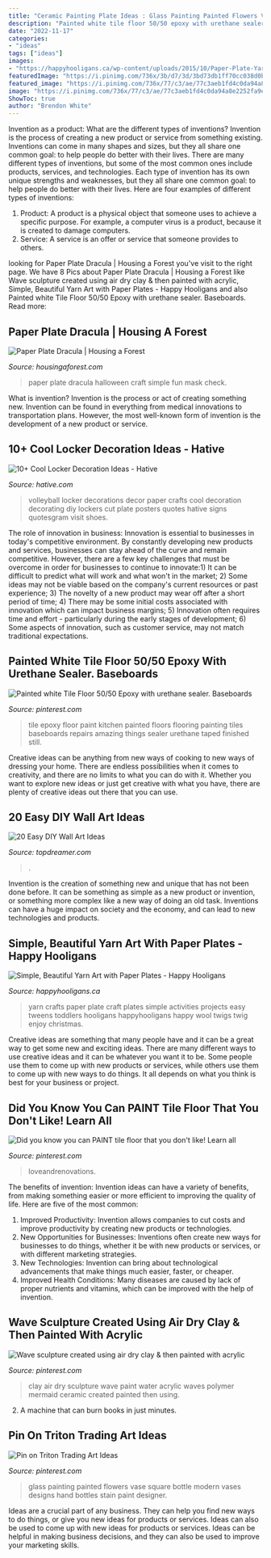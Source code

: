 ```yaml
---
title: "Ceramic Painting Plate Ideas : Glass Painting Painted Flowers Vase Square Bottle Modern Vases Designs Hand Bottles Stain Paint Designer"
description: "Painted white tile floor 50/50 epoxy with urethane sealer. baseboards"
date: "2022-11-17"
categories:
- "ideas"
tags: ["ideas"]
images:
- "https://happyhooligans.ca/wp-content/uploads/2015/10/Paper-Plate-Yarn-Art-Happy-Hooligans-.jpg"
featuredImage: "https://i.pinimg.com/736x/3b/d7/3d/3bd73db1ff70cc038d0b36a33b03661d--air-dry-clay-waves.jpg"
featured_image: "https://i.pinimg.com/736x/77/c3/ae/77c3aeb1fd4c0da94a8e2252fa9e0d49.jpg"
image: "https://i.pinimg.com/736x/77/c3/ae/77c3aeb1fd4c0da94a8e2252fa9e0d49.jpg"
ShowToc: true
author: "Brendon White"
---
```



Invention as a product: What are the different types of inventions?
Invention is the process of creating a new product or service from something existing. Inventions can come in many shapes and sizes, but they all share one common goal: to help people do better with their lives. 
There are many different types of inventions, but some of the most common ones include products, services, and technologies. Each type of invention has its own unique strengths and weaknesses, but they all share one common goal: to help people do better with their lives. 
Here are four examples of different types of inventions: 
1) Product: A product is a physical object that someone uses to achieve a specific purpose. For example, a computer virus is a product, because it is created to damage computers. 
2) Service: A service is an offer or service that someone provides to others.

	

		
looking for Paper Plate Dracula | Housing a Forest you've visit to the right page. We have 8 Pics about Paper Plate Dracula | Housing a Forest like Wave sculpture created using air dry clay &amp; then painted with acrylic, Simple, Beautiful Yarn Art with Paper Plates - Happy Hooligans and also Painted white Tile Floor 50/50 Epoxy with urethane sealer. Baseboards. Read more:
		
    
## Paper Plate Dracula | Housing A Forest

<img loading=lazy src="http://www.housingaforest.com/wp-content/uploads/2015/10/Paper-Plate-Dracula--410x614.jpg" onerror="this.onerror=null;this.src='https://tse3.mm.bing.net/th?id=OIP.mXwyL1iGDFLmspZ8_Pfd9gAAAA&amp;pid=15.1';" alt="Paper Plate Dracula | Housing a Forest">

_Source: housingaforest.com_

>paper plate dracula halloween craft simple fun mask check. 

	

What is invention?
Invention is the process or act of creating something new. Invention can be found in everything from medical innovations to transportation plans. However, the most well-known form of invention is the development of a new product or service.

    
## 10+ Cool Locker Decoration Ideas - Hative

<img loading=lazy src="https://hative.com/wp-content/uploads/2014/05/locker-decoration/11-volleyball-paper-plate.jpg" onerror="this.onerror=null;this.src='https://tse4.mm.bing.net/th?id=OIP.eI4xj-5LXGFXkkrms-jhvAHaNK&amp;pid=15.1';" alt="10+ Cool Locker Decoration Ideas - Hative">

_Source: hative.com_

>volleyball locker decorations decor paper crafts cool decoration decorating diy lockers cut plate posters quotes hative signs quotesgram visit shoes. 

	

The role of innovation in business:
Innovation is essential to businesses in today's competitive environment. By constantly developing new products and services, businesses can stay ahead of the curve and remain competitive. However, there are a few key challenges that must be overcome in order for businesses to continue to innovate:1) It can be difficult to predict what will work and what won't in the market; 2) Some ideas may not be viable based on the company's current resources or past experience; 3) The novelty of a new product may wear off after a short period of time; 4) There may be some initial costs associated with innovation which can impact business margins; 5) Innovation often requires time and effort - particularly during the early stages of development; 6) Some aspects of innovation, such as customer service, may not match traditional expectations.

    
## Painted White Tile Floor 50/50 Epoxy With Urethane Sealer. Baseboards

<img loading=lazy src="https://i.pinimg.com/736x/2c/fc/13/2cfc132e5f31e24062de0babba465fec--white-tile-floors-white-tiles.jpg" onerror="this.onerror=null;this.src='https://tse4.mm.bing.net/th?id=OIP.8Wap8GZmoawt6cUhuvBlPgHaJ3&amp;pid=15.1';" alt="Painted white Tile Floor 50/50 Epoxy with urethane sealer. Baseboards">

_Source: pinterest.com_

>tile epoxy floor paint kitchen painted floors flooring painting tiles baseboards repairs amazing things sealer urethane taped finished still. 

	

Creative ideas can be anything from new ways of cooking to new ways of dressing your home. There are endless possibilities when it comes to creativity, and there are no limits to what you can do with it. Whether you want to explore new ideas or just get creative with what you have, there are plenty of creative ideas out there that you can use.

    
## 20 Easy DIY Wall Art Ideas

<img loading=lazy src="https://topdreamer.com/wp-content/uploads/2013/07/ArchitectureArtDesigns-3126.jpg" onerror="this.onerror=null;this.src='https://tse3.mm.bing.net/th?id=OIP.0ZHYz6eneqMFYEaLNOhb6gHaHq&amp;pid=15.1';" alt="20 Easy DIY Wall Art Ideas">

_Source: topdreamer.com_

>. 

	

Invention is the creation of something new and unique that has not been done before. It can be something as simple as a new product or invention, or something more complex like a new way of doing an old task. Inventions can have a huge impact on society and the economy, and can lead to new technologies and products.

    
## Simple, Beautiful Yarn Art With Paper Plates - Happy Hooligans

<img loading=lazy src="https://happyhooligans.ca/wp-content/uploads/2015/10/Paper-Plate-Yarn-Art-Happy-Hooligans-.jpg" onerror="this.onerror=null;this.src='https://tse3.mm.bing.net/th?id=OIP.EEoQCtcLq4XeXOihs9j1sgAAAA&amp;pid=15.1';" alt="Simple, Beautiful Yarn Art with Paper Plates - Happy Hooligans">

_Source: happyhooligans.ca_

>yarn crafts paper plate craft plates simple activities projects easy tweens toddlers hooligans happyhooligans happy wool twigs twig enjoy christmas. 

	

Creative ideas are something that many people have and it can be a great way to get some new and exciting ideas. There are many different ways to use creative ideas and it can be whatever you want it to be. Some people use them to come up with new products or services, while others use them to come up with new ways to do things. It all depends on what you think is best for your business or project.

    
## Did You Know You Can PAINT Tile Floor That You Don&#039;t Like! Learn All

<img loading=lazy src="https://i.pinimg.com/736x/82/76/2e/82762e802698afbcba2c2cfdecc3a4f7.jpg" onerror="this.onerror=null;this.src='https://tse3.mm.bing.net/th?id=OIP.gH0AnljFLOLLkW46rbmd5AHaJ3&amp;pid=15.1';" alt="Did you know you can PAINT tile floor that you don&#039;t like! Learn all">

_Source: pinterest.com_

>loveandrenovations. 

	

The benefits of invention:
Invention ideas can have a variety of benefits, from making something easier or more efficient to improving the quality of life. Here are five of the most common: 
1. Improved Productivity: Invention allows companies to cut costs and improve productivity by creating new products or technologies.
2. New Opportunities for Businesses: Inventions often create new ways for businesses to do things, whether it be with new products or services, or with different marketing strategies.
3. New Technologies: Invention can bring about technological advancements that make things much easier, faster, or cheaper.
4. Improved Health Conditions: Many diseases are caused by lack of proper nutrients and vitamins, which can be improved with the help of invention. 
    
## Wave Sculpture Created Using Air Dry Clay &amp; Then Painted With Acrylic

<img loading=lazy src="https://i.pinimg.com/736x/3b/d7/3d/3bd73db1ff70cc038d0b36a33b03661d--air-dry-clay-waves.jpg" onerror="this.onerror=null;this.src='https://tse2.mm.bing.net/th?id=OIP.tBTQ1GbMO7azPGH3J6OFIAHaJ4&amp;pid=15.1';" alt="Wave sculpture created using air dry clay &amp; then painted with acrylic">

_Source: pinterest.com_

>clay air dry sculpture wave paint water acrylic waves polymer mermaid ceramic created painted then using. 

	

2. A machine that can burn books in just minutes.

    
## Pin On Triton Trading Art Ideas

<img loading=lazy src="https://i.pinimg.com/736x/77/c3/ae/77c3aeb1fd4c0da94a8e2252fa9e0d49.jpg" onerror="this.onerror=null;this.src='https://tse4.mm.bing.net/th?id=OIP.90kDd2UD8wyWx1zSRFC4cAHaLH&amp;pid=15.1';" alt="Pin on Triton Trading Art Ideas">

_Source: pinterest.com_

>glass painting painted flowers vase square bottle modern vases designs hand bottles stain paint designer. 

	

Ideas are a crucial part of any business. They can help you find new ways to do things, or give you new ideas for products or services. Ideas can also be used to come up with new ideas for products or services. Ideas can be helpful in making business decisions, and they can also be used to improve your marketing skills.

